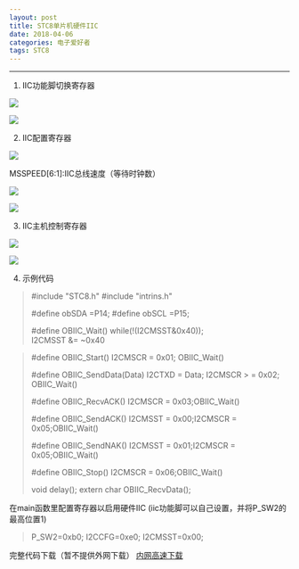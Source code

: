 ```yaml
---
layout: post
title: STC8单片机硬件IIC
date: 2018-04-06
categories: 电子爱好者
tags: STC8
---
```

--------

1.  IIC功能脚切换寄存器

![](https://bucket1-1252834524.picgz.myqcloud.com/upload/131674694471437914.png)

![](https://bucket1-1252834524.picgz.myqcloud.com/upload/131674695936943036.png)

2. IIC配置寄存器

![](https://bucket1-1252834524.picgz.myqcloud.com/upload/131674698352917195.png)

MSSPEED[6:1]:IIC总线速度（等待时钟数）

![](https://bucket1-1252834524.picgz.myqcloud.com/upload/131674699837917373.png)

![](https://bucket1-1252834524.picgz.myqcloud.com/upload/131674700820522342.png)

3. IIC主机控制寄存器

![](https://bucket1-1252834524.picgz.myqcloud.com/upload/131674702005262273.png)

![](https://bucket1-1252834524.picgz.myqcloud.com/upload/131674705929026038.png)

4. 示例代码

> #include "STC8.h"
> #include "intrins.h"
> 
> #define obSDA =P14;
> #define obSCL =P15;
> 
> #define OBIIC_Wait() while(!(I2CMSST&0x40));\
>                     I2CMSST &= ~0x40

> #define OBIIC_Start() I2CMSCR = 0x01; OBIIC_Wait()
> 
> #define OBIIC_SendData(Data) I2CTXD = Data; I2CMSCR > = 0x02; OBIIC_Wait()
> 
> #define OBIIC_RecvACK() I2CMSCR = 0x03;OBIIC_Wait()
> 
> #define OBIIC_SendACK() I2CMSST = 0x00;I2CMSCR = 0x05;OBIIC_Wait()
> 
> #define OBIIC_SendNAK() I2CMSST = 0x01;I2CMSCR = 0x05;OBIIC_Wait()
>
>#define OBIIC_Stop() I2CMSCR = 0x06;OBIIC_Wait()
>
>
> void delay();
> extern char OBIIC_RecvData();
    
在main函数里配置寄存器以启用硬件IIC (iic功能脚可以自己设置，并将P_SW2的最高位置1)

> 	P_SW2=0xb0; 
> 	I2CCFG=0xe0;
> 	I2CMSST=0x00;

完整代码下载（暂不提供外网下载）
[内网高速下载](http://pan.witeaa.tk/index.php?share/folder&user=1&sid=GvheCgzX "") 
